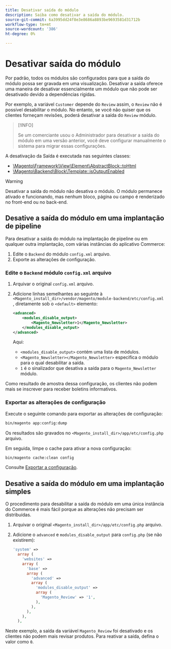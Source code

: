 ```yaml
---
title: Desativar saída do módulo
description: Saiba como desativar a saída do módulo.
source-git-commit: 6a3995dd24f8e3e8686a8893be9693581d31712b
workflow-type: tm+mt
source-wordcount: '386'
ht-degree: 0%

---
```



# Desativar saída do módulo

Por padrão, todos os módulos são configurados para que a saída do módulo possa ser gravada em uma visualização. Desativar a saída oferece uma maneira de desativar essencialmente um módulo que não pode ser desativado devido a dependências rígidas.

Por exemplo, a variável `Customer` depende do `Review` assim, o `Review` não é possível desabilitar o módulo. No entanto, se você não quiser que os clientes forneçam revisões, poderá desativar a saída do `Review` módulo.

>[!INFO]
>
>Se um comerciante usou o Administrador para desativar a saída do módulo em uma versão anterior, você deve configurar manualmente o sistema para migrar essas configurações.

A desativação da Saída é executada nas seguintes classes:

- [\Magento\Framework\View\Element\AbstractBlock::toHtml](https://github.com/magento/magento2/blob/36097739bbb0b8939ad9a2a0dadee64318153dca/lib/internal/Magento/Framework/View/Element/AbstractBlock.php#L651)
- [\Magento\Backend\Block\Template::isOutputEnabled](https://github.com/magento/magento2/blob/0c786907ffe03d0e2990612eec16ee58b00379c5/app/code/Magento/Backend/Block/Template.php#L96)

>[!WARNING]
>
>Desativar a saída do módulo não desativa o módulo. O módulo permanece ativado e funcionando, mas nenhum bloco, página ou campo é renderizado no front-end ou no back-end.

## Desative a saída do módulo em uma implantação de pipeline

Para desativar a saída do módulo na implantação de pipeline ou em qualquer outra implantação, com várias instâncias do aplicativo Commerce:

1. Edite o `Backend` do módulo `config.xml` arquivo.
1. Exporte as alterações de configuração.

### Edite o `Backend` módulo `config.xml` arquivo

1. Arquivar o original `config.xml` arquivo.
1. Adicione linhas semelhantes ao seguinte à `<Magento_install_dir>/vendor/magento/module-backend/etc/config.xml` , diretamente sob o `<default>` elemento:

   ```xml
   <advanced>
       <modules_disable_output>
           <Magento_Newsletter>1</Magento_Newsletter>
       </modules_disable_output>
   </advanced>
   ```

   Aqui:

   - `<modules_disable_output>` contém uma lista de módulos.
   - `<Magento_Newsletter></Magento_Newsletter>` especifica o módulo para o qual desabilitar a saída.
   - `1` é o sinalizador que desativa a saída para o `Magento_Newsletter` módulo.

Como resultado de amostra dessa configuração, os clientes não podem mais se inscrever para receber boletins informativos.

### Exportar as alterações de configuração

Execute o seguinte comando para exportar as alterações de configuração:

```bash
bin/magento app:config:dump
```

Os resultados são gravados no `<Magento_install_dir>/app/etc/config.php` arquivo.

Em seguida, limpe o cache para ativar a nova configuração:

```bash
bin/magento cache:clean config
```

Consulte [Exportar a configuração](../cli/export-configuration.md).

## Desative a saída do módulo em uma implantação simples

O procedimento para desabilitar a saída do módulo em uma única instância do Commerce é mais fácil porque as alterações não precisam ser distribuídas.

1. Arquivar o original `<Magento_install_dir>/app/etc/config.php` arquivo.
1. Adicione o `advanced` e `modules_disable_output` para `config.php` (se não existirem):

   ```php
   'system' =>
     array (
       'websites' =>
       array (
         'base' =>
         array (
           'advanced' =>
           array (
             'modules_disable_output' =>
             array (
               'Magento_Review' => '1',
             ),
           ),
         ),
       ),
     ),
   ```

Neste exemplo, a saída da variável `Magento_Review` foi desativado e os clientes não podem mais revisar produtos.
Para reativar a saída, defina o valor como `0`.

